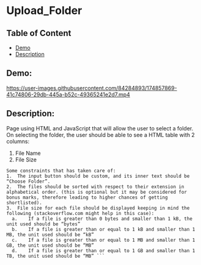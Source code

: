 # Upload_Folder
## Table of Content
  * [Demo](#demo)
  * [Description](#description)
## Demo:
https://user-images.githubusercontent.com/84284893/174857869-41c74806-29db-445a-b52c-49365241e2d7.mp4
## Description: 
Page using HTML and JavaScript that will allow the user to select a folder. On selecting the folder, the user should be able to see a HTML table with 2 columns:
1.	File Name
2.	File Size
```These columns will show the appropriate data for each file.
Some constraints that has taken care of:
1.	The input button should be custom, and its inner text should be “Choose Folder”.
2.	The files should be sorted with respect to their extension in alphabetical order. (this is optional but it may be considered for bonus marks, therefore leading to higher chances of getting shortlisted).
3.	File size for each file should be displayed keeping in mind the following (stackoverflow.com might help in this case):
  a.	If a file is greater than 0 bytes and smaller than 1 kB, the unit used should be “bytes”
  b.	If a file is greater than or equal to 1 kB and smaller than 1 MB, the unit used should be “kB”
  c.	If a file is greater than or equal to 1 MB and smaller than 1 GB, the unit used should be “MB”
  d.	If a file is greater than or equal to 1 GB and smaller than 1 TB, the unit used should be “MB” ```
